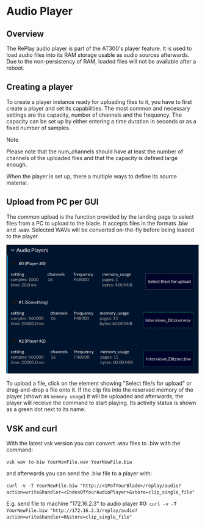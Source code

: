 # Audio Player

## Overview

The RePlay audio player is part of the AT300's player feature. It is used to load audio files into its RAM storage usable as audio sources afterwards. Due to the non-persistency of RAM, loaded files will not be available after a reboot.

## Creating a player

To create a player instance ready for uploading files to it, you have to first create a player and set its capabilities. The most common and necessary settings are the capacity, number of channels and the frequency.
The capacity can be set up by either entering a time duration in seconds or as a fixed number of samples.

> [!NOTE]
> Please note that the num_channels should have at least the number of channels of the uploaded files and that the capacity is defined large enough.

When the player is set up, there a multiple ways to define its source material.

## Upload from PC per GUI

The common upload is the function provided by the landing page to select files from a PC to upload to the blade. It accepts files in the formats .biw and .wav. Selected WAVs will be converted on-the-fly before being loaded to the player.

![Audio Players](gui_audio_players.png)

To upload a file, click on the element showing "Select file/s for upload" or drag-and-drop a file onto it. If the clip fits into the reserved memory of the player (shown as `memory usage`) it will be uploaded and afterwards, the player will receive the command to start playing. Its activity status is shown as a green dot next to its name.

## VSK and curl

With the latest vsk version you can convert .wav files to .biw with the command:

`vsk wav to-biw YourWavFile.wav YourNewFile.biw`

and afterwards you can send the .biw file to a player with:

`curl -v -T YourNewFile.biw "http://<IPofYourBlade>/replay/audio?action=write&handler=<IndexOfYourAudioPlayer>&store=clip_single_file"`

E.g. send file to machine "172.16.2.3" to audio player #0: `curl -v -T YourNewFile.biw "http://172.16.2.3/replay/audio?action=write&handler=0&store=clip_single_file"`